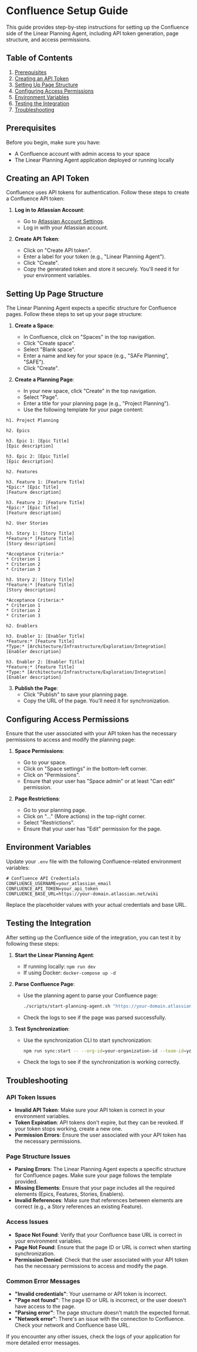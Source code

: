 # Confluence Setup Guide

This guide provides step-by-step instructions for setting up the Confluence side of the Linear Planning Agent, including API token generation, page structure, and access permissions.

## Table of Contents

1. [Prerequisites](#prerequisites)
2. [Creating an API Token](#creating-an-api-token)
3. [Setting Up Page Structure](#setting-up-page-structure)
4. [Configuring Access Permissions](#configuring-access-permissions)
5. [Environment Variables](#environment-variables)
6. [Testing the Integration](#testing-the-integration)
7. [Troubleshooting](#troubleshooting)

## Prerequisites

Before you begin, make sure you have:

- A Confluence account with admin access to your space
- The Linear Planning Agent application deployed or running locally

## Creating an API Token

Confluence uses API tokens for authentication. Follow these steps to create a Confluence API token:

1. **Log in to Atlassian Account**:
   - Go to [Atlassian Account Settings](https://id.atlassian.com/manage/api-tokens).
   - Log in with your Atlassian account.

2. **Create API Token**:
   - Click on "Create API token".
   - Enter a label for your token (e.g., "Linear Planning Agent").
   - Click "Create".
   - Copy the generated token and store it securely. You'll need it for your environment variables.

## Setting Up Page Structure

The Linear Planning Agent expects a specific structure for Confluence pages. Follow these steps to set up your page structure:

1. **Create a Space**:
   - In Confluence, click on "Spaces" in the top navigation.
   - Click "Create space".
   - Select "Blank space".
   - Enter a name and key for your space (e.g., "SAFe Planning", "SAFE").
   - Click "Create".

2. **Create a Planning Page**:
   - In your new space, click "Create" in the top navigation.
   - Select "Page".
   - Enter a title for your planning page (e.g., "Project Planning").
   - Use the following template for your page content:

```
h1. Project Planning

h2. Epics

h3. Epic 1: [Epic Title]
[Epic description]

h3. Epic 2: [Epic Title]
[Epic description]

h2. Features

h3. Feature 1: [Feature Title]
*Epic:* [Epic Title]
[Feature description]

h3. Feature 2: [Feature Title]
*Epic:* [Epic Title]
[Feature description]

h2. User Stories

h3. Story 1: [Story Title]
*Feature:* [Feature Title]
[Story description]

*Acceptance Criteria:*
* Criterion 1
* Criterion 2
* Criterion 3

h3. Story 2: [Story Title]
*Feature:* [Feature Title]
[Story description]

*Acceptance Criteria:*
* Criterion 1
* Criterion 2
* Criterion 3

h2. Enablers

h3. Enabler 1: [Enabler Title]
*Feature:* [Feature Title]
*Type:* [Architecture/Infrastructure/Exploration/Integration]
[Enabler description]

h3. Enabler 2: [Enabler Title]
*Feature:* [Feature Title]
*Type:* [Architecture/Infrastructure/Exploration/Integration]
[Enabler description]
```

3. **Publish the Page**:
   - Click "Publish" to save your planning page.
   - Copy the URL of the page. You'll need it for synchronization.

## Configuring Access Permissions

Ensure that the user associated with your API token has the necessary permissions to access and modify the planning page:

1. **Space Permissions**:
   - Go to your space.
   - Click on "Space settings" in the bottom-left corner.
   - Click on "Permissions".
   - Ensure that your user has "Space admin" or at least "Can edit" permission.

2. **Page Restrictions**:
   - Go to your planning page.
   - Click on "..." (More actions) in the top-right corner.
   - Select "Restrictions".
   - Ensure that your user has "Edit" permission for the page.

## Environment Variables

Update your `.env` file with the following Confluence-related environment variables:

```
# Confluence API Credentials
CONFLUENCE_USERNAME=your_atlassian_email
CONFLUENCE_API_TOKEN=your_api_token
CONFLUENCE_BASE_URL=https://your-domain.atlassian.net/wiki
```

Replace the placeholder values with your actual credentials and base URL.

## Testing the Integration

After setting up the Confluence side of the integration, you can test it by following these steps:

1. **Start the Linear Planning Agent**:
   - If running locally: `npm run dev`
   - If using Docker: `docker-compose up -d`

2. **Parse Confluence Page**:
   - Use the planning agent to parse your Confluence page:
     ```bash
     ./scripts/start-planning-agent.sh "https://your-domain.atlassian.net/wiki/spaces/SPACE/pages/123456789" "Project Planning"
     ```
   - Check the logs to see if the page was parsed successfully.

3. **Test Synchronization**:
   - Use the synchronization CLI to start synchronization:
     ```bash
     npm run sync:start -- --org-id=your-organization-id --team-id=your-linear-team-id --page-id=your-confluence-page-id
     ```
   - Check the logs to see if the synchronization is working correctly.

## Troubleshooting

### API Token Issues

- **Invalid API Token**: Make sure your API token is correct in your environment variables.
- **Token Expiration**: API tokens don't expire, but they can be revoked. If your token stops working, create a new one.
- **Permission Errors**: Ensure the user associated with your API token has the necessary permissions.

### Page Structure Issues

- **Parsing Errors**: The Linear Planning Agent expects a specific structure for Confluence pages. Make sure your page follows the template provided.
- **Missing Elements**: Ensure that your page includes all the required elements (Epics, Features, Stories, Enablers).
- **Invalid References**: Make sure that references between elements are correct (e.g., a Story references an existing Feature).

### Access Issues

- **Space Not Found**: Verify that your Confluence base URL is correct in your environment variables.
- **Page Not Found**: Ensure that the page ID or URL is correct when starting synchronization.
- **Permission Denied**: Check that the user associated with your API token has the necessary permissions to access and modify the page.

### Common Error Messages

- **"Invalid credentials"**: Your username or API token is incorrect.
- **"Page not found"**: The page ID or URL is incorrect, or the user doesn't have access to the page.
- **"Parsing error"**: The page structure doesn't match the expected format.
- **"Network error"**: There's an issue with the connection to Confluence. Check your network and Confluence base URL.

If you encounter any other issues, check the logs of your application for more detailed error messages.
